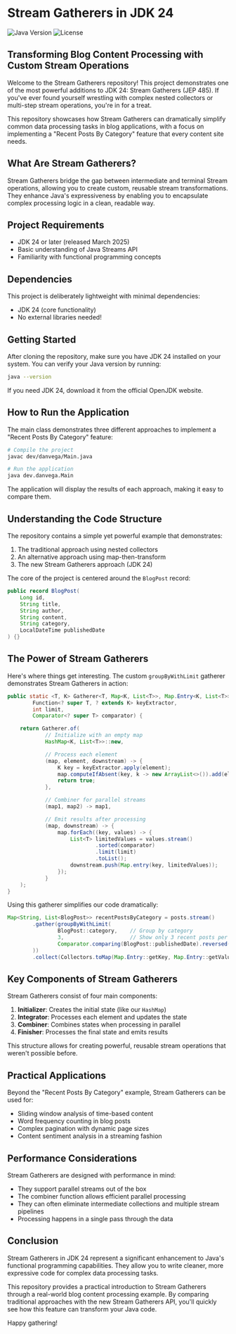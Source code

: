 # Stream Gatherers in JDK 24

![Java Version](https://img.shields.io/badge/Java-24-blue)
![License](https://img.shields.io/badge/license-MIT-green)

## Transforming Blog Content Processing with Custom Stream Operations

Welcome to the Stream Gatherers repository! This project demonstrates one of the most powerful additions to JDK 24: Stream Gatherers (JEP 485). If you've ever found yourself wrestling with complex nested collectors or multi-step stream operations, you're in for a treat.

This repository showcases how Stream Gatherers can dramatically simplify common data processing tasks in blog applications, with a focus on implementing a "Recent Posts By Category" feature that every content site needs.

## What Are Stream Gatherers?

Stream Gatherers bridge the gap between intermediate and terminal Stream operations, allowing you to create custom, reusable stream transformations. They enhance Java's expressiveness by enabling you to encapsulate complex processing logic in a clean, readable way.

## Project Requirements

- JDK 24 or later (released March 2025)
- Basic understanding of Java Streams API
- Familiarity with functional programming concepts

## Dependencies

This project is deliberately lightweight with minimal dependencies:

- JDK 24 (core functionality)
- No external libraries needed!

## Getting Started

After cloning the repository, make sure you have JDK 24 installed on your system. You can verify your Java version by running:

```bash
java --version
```

If you need JDK 24, download it from the official OpenJDK website.

## How to Run the Application

The main class demonstrates three different approaches to implement a "Recent Posts By Category" feature:

```bash
# Compile the project
javac dev/danvega/Main.java

# Run the application
java dev.danvega.Main
```

The application will display the results of each approach, making it easy to compare them.

## Understanding the Code Structure

The repository contains a simple yet powerful example that demonstrates:

1. The traditional approach using nested collectors
2. An alternative approach using map-then-transform
3. The new Stream Gatherers approach (JDK 24)

The core of the project is centered around the `BlogPost` record:

```java
public record BlogPost(
    Long id,
    String title,
    String author,
    String content,
    String category,
    LocalDateTime publishedDate
) {}
```

## The Power of Stream Gatherers

Here's where things get interesting. The custom `groupByWithLimit` gatherer demonstrates Stream Gatherers in action:

```java
public static <T, K> Gatherer<T, Map<K, List<T>>, Map.Entry<K, List<T>>> groupByWithLimit(
        Function<? super T, ? extends K> keyExtractor,
        int limit,
        Comparator<? super T> comparator) {

    return Gatherer.of(
            // Initialize with an empty map
            HashMap<K, List<T>>::new,

            // Process each element
            (map, element, downstream) -> {
                K key = keyExtractor.apply(element);
                map.computeIfAbsent(key, k -> new ArrayList<>()).add(element);
                return true;
            },

            // Combiner for parallel streams
            (map1, map2) -> map1,

            // Emit results after processing
            (map, downstream) -> {
                map.forEach((key, values) -> {
                    List<T> limitedValues = values.stream()
                            .sorted(comparator)
                            .limit(limit)
                            .toList();
                    downstream.push(Map.entry(key, limitedValues));
                });
            }
    );
}
```

Using this gatherer simplifies our code dramatically:

```java
Map<String, List<BlogPost>> recentPostsByCategory = posts.stream()
        .gather(groupByWithLimit(
                BlogPost::category,    // Group by category
                3,                     // Show only 3 recent posts per category
                Comparator.comparing(BlogPost::publishedDate).reversed() // Newest first
        ))
        .collect(Collectors.toMap(Map.Entry::getKey, Map.Entry::getValue));
```

## Key Components of Stream Gatherers

Stream Gatherers consist of four main components:

1. **Initializer**: Creates the initial state (like our `HashMap`)
2. **Integrator**: Processes each element and updates the state
3. **Combiner**: Combines states when processing in parallel
4. **Finisher**: Processes the final state and emits results

This structure allows for creating powerful, reusable stream operations that weren't possible before.

## Practical Applications

Beyond the "Recent Posts By Category" example, Stream Gatherers can be used for:

- Sliding window analysis of time-based content
- Word frequency counting in blog posts
- Complex pagination with dynamic page sizes
- Content sentiment analysis in a streaming fashion

## Performance Considerations

Stream Gatherers are designed with performance in mind:

- They support parallel streams out of the box
- The combiner function allows efficient parallel processing
- They can often eliminate intermediate collections and multiple stream pipelines
- Processing happens in a single pass through the data

## Conclusion

Stream Gatherers in JDK 24 represent a significant enhancement to Java's functional programming capabilities. They allow you to write cleaner, more expressive code for complex data processing tasks.

This repository provides a practical introduction to Stream Gatherers through a real-world blog content processing example. By comparing traditional approaches with the new Stream Gatherers API, you'll quickly see how this feature can transform your Java code.

Happy gathering!